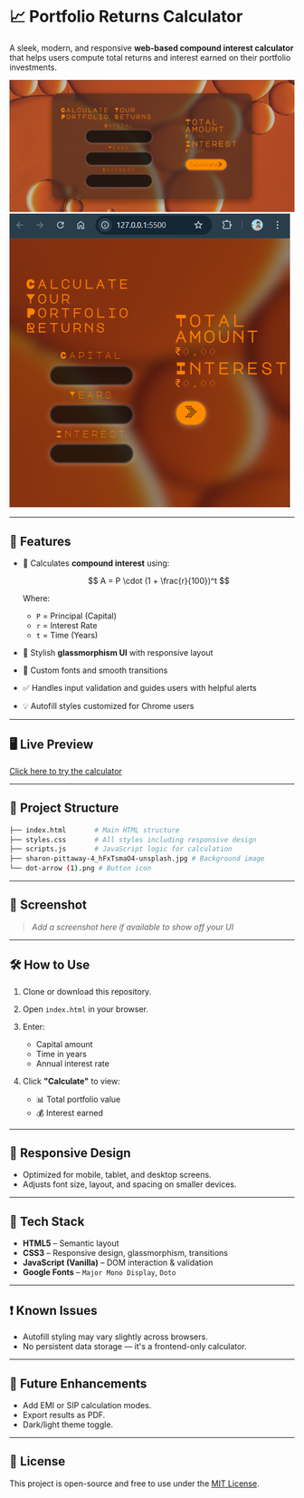 # 📈 Portfolio Returns Calculator

A sleek, modern, and responsive **web-based compound interest calculator** that helps users compute total returns and interest earned on their portfolio investments.

![screenshot](calculator.png)
                           																![screenshot](calculator2.png)

---

## 🚀 Features

* 🔢 Calculates **compound interest** using:

  $$
  A = P \cdot (1 + \frac{r}{100})^t
  $$

  Where:

  * `P` = Principal (Capital)
  * `r` = Interest Rate
  * `t` = Time (Years)
* 🧊 Stylish **glassmorphism UI** with responsive layout
* 🎨 Custom fonts and smooth transitions
* ✅ Handles input validation and guides users with helpful alerts
* 💡 Autofill styles customized for Chrome users

---

## 🖥️ Live Preview

<!-- Add GitHub Pages or Netlify/Vercel link here if deployed -->

[Click here to try the calculator](#)

---

## 📂 Project Structure

```bash
├── index.html       # Main HTML structure
├── styles.css       # All styles including responsive design
├── scripts.js       # JavaScript logic for calculation
├── sharon-pittaway-4_hFxTsmaO4-unsplash.jpg # Background image
└── dot-arrow (1).png # Button icon
```

---

## 📸 Screenshot

> *Add a screenshot here if available to show off your UI*

---

## 🛠️ How to Use

1. Clone or download this repository.
2. Open `index.html` in your browser.
3. Enter:

   * Capital amount
   * Time in years
   * Annual interest rate
4. Click **"Calculate"** to view:

   * 📊 Total portfolio value
   * 💰 Interest earned

---

## 📱 Responsive Design

* Optimized for mobile, tablet, and desktop screens.
* Adjusts font size, layout, and spacing on smaller devices.

---

## 🧠 Tech Stack

* **HTML5** – Semantic layout
* **CSS3** – Responsive design, glassmorphism, transitions
* **JavaScript (Vanilla)** – DOM interaction & validation
* **Google Fonts** – `Major Mono Display`, `Doto`

---

## ❗ Known Issues

* Autofill styling may vary slightly across browsers.
* No persistent data storage — it's a frontend-only calculator.

---

## 📌 Future Enhancements

* Add EMI or SIP calculation modes.
* Export results as PDF.
* Dark/light theme toggle.

---

## 📃 License

This project is open-source and free to use under the [MIT License](LICENSE).
